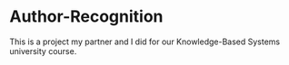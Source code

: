 # Author-Recognition
This is a project my partner and I did for our Knowledge-Based Systems university course.
